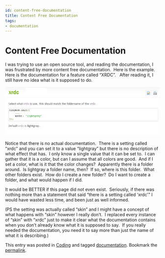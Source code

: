 ```yaml
---
id: content-free-documentation
title: Content Free Documentation
tags:
- documentation
---
```

#  Content Free Documentation

I was trying to use an open source tool, and reading the documentation, I was frustrated by more content free documentation.  Here is the example.  
Here is the documentation for a feature called “XRDC”.   After reading it, I still have no idea what is it supposed to do.  

![ContentFreeDocumentation](content-free-documentation-img1.png)  

Notice that there is no actual documentation.  There is a setting called “xrdc” and you can set it to a value “lightgray” but there is no description of what effect that has.  I only know a single value that it can be set to.  I can gather that it is a color, but can I assume that all colors are good.  And if I set a color, what is it that the color changes?  Apparently there is a folder around.  Is lightgray a folder name, then?  If so, where is this folder.  What other folders exist.  How do I create a new folder?  Do I want to create a folder, and what would happen if I did.  

It would be BETTER if this page did not even exist.  Seriously, if there was nothing more than a statement that said “there is a setting called ‘xrdc'” I would have wasted less time, and been just as well informed.  

(PS the setting was actually called “skin” and I might have a concept of what happens with “skin” however I really don’t.  I replaced every instance of “skin” with “xrdc” just to make it clear what the documentation contains when you don’t already know what it is supposed to say.  If you really needed the documentation, you need it to say more than just the name of what it is describing.)

This entry was posted in [Coding](https://agiletribe.purplehillsbooks.com/category/coding/) and tagged [documentation](https://agiletribe.purplehillsbooks.com/tag/documentation/). Bookmark the [permalink](https://agiletribe.purplehillsbooks.com/2015/01/09/content-free-documentation/ "Permalink to Content Free Documentation").
